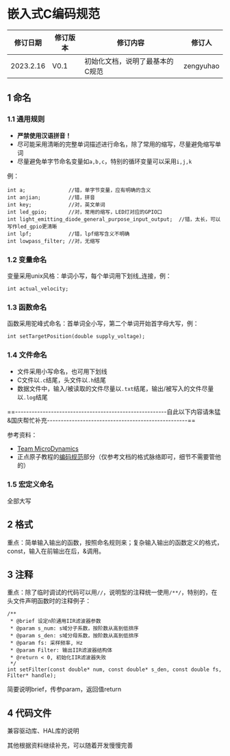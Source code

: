 # 嵌入式C编码规范

| 修订日期  | 修订版本 | 修订内容                        | 修订人    |
| --------- | -------- | ------------------------------- | --------- |
| 2023.2.16 | V0.1     | 初始化文档，说明了最基本的C规范 | zengyuhao |

## 1 命名

### 1.1 通用规则

- **严禁使用汉语拼音！**
- 尽可能采用清晰的完整单词描述进行命名，除了常用的缩写，尽量避免缩写单词
- 尽量避免单字节命名变量如`a,b,c`，特别的循环变量可以采用`i,j,k`

例：

```
int a;				//错，单字节变量，应有明确的含义
int anjian;			//错，拼音
int key;			//对，英文单词
int led_gpio;		//对，常用的缩写，LED灯对应的GPIO口
int light_emitting_diode_general_purpose_input_output;	//错，太长，可以写作led_gpio更清晰
int lpf;			//错，lpf缩写含义不明确
int lowpass_filter;	//对，无缩写
```

### 1.2 变量命名

变量采用unix风格：单词小写，每个单词用下划线_连接，例：

```
int actual_velocity;
```

### 1.3 函数命名

函数采用驼峰式命名：首单词全小写，第二个单词开始首字母大写，例：

```
int setTargetPosition(double supply_voltage);
```

### 1.4 文件命名

- 文件采用小写命名，也可用下划线
- C文件以`.c`结尾，头文件以`.h`结尾
- 数据文件中，输入/被读取的文件尽量以`.txt`结尾，输出/被写入的文件尽量以`.log`结尾

==-------------------------------------------------------自此以下内容请朱猛&国庆帮忙补充---------------------------------------------------==

参考资料：

- [Team MicroDynamics](https://microdynamics.github.io/1.%20Breeze%20Mini%E5%9B%9B%E8%BD%B4%E9%A3%9E%E8%A1%8C%E5%99%A8/3.1%20%E4%BB%A3%E7%A0%81%E7%BC%96%E5%86%99%E8%A7%84%E8%8C%83/)
- 正点原子教程的[编码规范](https://pan.baidu.com/share/init?surl=C5Yx-lwa_Dmn8UwgSz8YTw)部分（仅参考文档的格式脉络即可，细节不需要管他的）

### 1.5 宏定义命名

全部大写

## 2 格式

重点：简单输入输出的函数，按照命名规则来；复杂输入输出的函数定义的格式，const，输入在前输出在后，&调用。

## 3 注释

重点：除了临时调试的代码可以用`//`，说明型的注释统一使用`/**/`，特别的，在头文件声明函数时的注释例子：

```
/**
 * @brief 设定n阶通用IIR滤波器参数
 * @param s_num: s域分子系数，按阶数从高到低排序
 * @param s_den: s域分母系数，按阶数从高到低排序
 * @param fs: 采样频率, Hz
 * @param Filter: 输出IIR滤波器结构体
 * @return < 0, 初始化IIR滤波器失败
 */
int setFilter(const double* num, const double* s_den, const double fs, Filter* handle);
```

简要说明brief，传参param，返回值return

## 4 代码文件

兼容驱动库、HAL库的说明



其他根据资料继续补充，可以随着开发慢慢完善